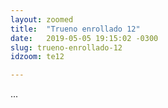```yaml
---
layout: zoomed
title:  "Trueno enrollado 12"
date:   2019-05-05 19:15:02 -0300
slug: trueno-enrollado-12
idzoom: te12

---
```


...